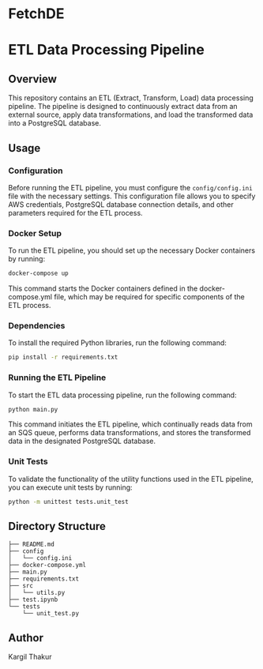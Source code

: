 # FetchDE

# ETL Data Processing Pipeline

## Overview

This repository contains an ETL (Extract, Transform, Load) data processing pipeline. The pipeline is designed to continuously extract data from an external source, apply data transformations, and load the transformed data into a PostgreSQL database.

## Usage

### Configuration

Before running the ETL pipeline, you must configure the `config/config.ini` file with the necessary settings. This configuration file allows you to specify AWS credentials, PostgreSQL database connection details, and other parameters required for the ETL process.

### Docker Setup

To run the ETL pipeline, you should set up the necessary Docker containers by running:

```bash
docker-compose up
```

This command starts the Docker containers defined in the docker-compose.yml file, which may be required for specific components of the ETL process.

### Dependencies

To install the required Python libraries, run the following command:

```bash
pip install -r requirements.txt
```

### Running the ETL Pipeline

To start the ETL data processing pipeline, run the following command:

```bash
python main.py
```

This command initiates the ETL pipeline, which continually reads data from an SQS queue, performs data transformations, and stores the transformed data in the designated PostgreSQL database.

### Unit Tests

To validate the functionality of the utility functions used in the ETL pipeline, you can execute unit tests by running:

```bash
python -m unittest tests.unit_test
```

## Directory Structure

```
├── README.md
├── config
│   └── config.ini
├── docker-compose.yml
├── main.py
├── requirements.txt
├── src
│   └── utils.py
├── test.ipynb
└── tests
    └── unit_test.py
```

## Author

Kargil Thakur 
